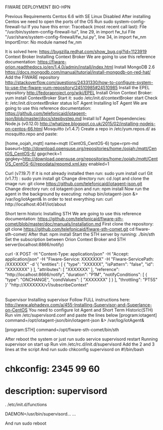 FIWARE DEPLOYMENT BIO-HPN

Previous Requirements
Centos 6.6 with SE Linux Disabled
After installing Centos we need to open the ports of the OS
Run sudo system-config-firewall-tui
If you have this error:
Traceback (most recent call last):
  File "/usr/bin/system-config-firewall-tui", line 29, in <module>
    import fw_tui
  File "/usr/share/system-config-firewall/fw_tui.py", line 34, in <module>
    import fw_nm
ImportError: No module named fw_nm


It is solved here: https://bugzilla.redhat.com/show_bug.cgi?id=1123919
Context Broker
Installing Context Broker
We are going to use this reference documentation: https://fiware-orion.readthedocs.io/en/1.4.0/admin/install/index.html
Install MongoDB 2.6
    https://docs.mongodb.com/manual/tutorial/install-mongodb-on-red-hat/
Add the FIWARE repository
http://stackoverflow.com/questions/24331330/how-to-configure-system-to-use-the-fiware-yum-repository/24510985#24510985
Install the EPEL repository
http://fedoraproject.org/wiki/EPEL
Install Orion Context Broker: yum install ContextBroker
Start it: sudo /etc/init.d/contextBroker start
Check it: /etc/init.d/contextBroker status
IoT Agent
Installing IoT Agent
We are going to use this reference documentation: https://github.com/telefonicaid/iotagent-json/blob/master/docs/stepbystep.md
Install IoT Agent Dependencies:
Node.js (v0.12.0)
        http://whatizee.blogspot.co.uk/2015/02/installing-nodejs-on-centos-66.html 
Mosquitto (v1.4.7)
    Create a repo in /etc/yum.repos.d/ as mosquitto.repo and paste:

[home_oojah_mqtt]
name=mqtt (CentOS_CentOS-6)
type=rpm-md
baseurl=http://download.opensuse.org/repositories/home:/oojah:/mqtt/CentOS_CentOS-6/
gpgcheck=1
gpgkey=http://download.opensuse.org/repositories/home:/oojah:/mqtt/CentOS_CentOS-6//repodata/repomd.xml.key
enabled=1

Curl (v7.19.7) If it is not already installed then run: sudo yum install curl
Git (v1.7.1) : sudo yum install git
Change directory run: cd /opt and clone the image run: git clone https://github.com/telefonicaid/iotagent-json.git
Change directory run: cd iotagent-json and run: npm install
Now run the agent in the background by executing: nohup bin/iotagent-json &> /var/log/iotAgent&
In order to test everything run: curl http://localhost:4041/iot/about






Short term historic
Installing STH
We are going to use this reference documentation:
https://github.com/telefonicaid/fiware-sth-comet/blob/master/doc/manuals/installation.md
First clone the repository: git clone https://github.com/telefonicaid/fiware-sth-comet.git
cd fiware-sth-comet/
After that: npm install
Start the STH server by running: ./bin/sth
Set the subscription between Orion Context Broker and STH server(localhost:8866/notify)

<table>curl -X POST -H "Content-Type: application/json" -H "Accept: application/json" -H "Fiware-Service: XXXXXXX" -H "Fiware-ServicePath: /XXXXXXX"  -d '{
    "entities": [
        {
            "type": "XXXXXX",
            "isPattern": "false",
            "id": "XXXXXXX"
        }
    ],
    "attributes": [
        "XXXXXXX"
    ],
    "reference": "http://localhost:8666/notify",
    "duration": "P1M",
    "notifyConditions": [
        {
            "type": "ONCHANGE",
            "condValues": [
                "XXXXXXX"
            ]
        }
    ],
    "throttling": "PT5S"
}' "http://XXXXXXX/v1/subscribeContext"
</table>

Supervisor
Installing supervisor
Follow FULL instructions here: http://www.alphadevx.com/a/455-Installing-Supervisor-and-Superlance-on-CentOS
You need to configure Iot Agent and Short Term Historic(STH)
Run vim /etc/supervisord.conf and paste the lines below
[program:iotagent]
command=/opt/iotagent-json/bin/iotagent-json &> /var/log/iotAgent&

[program:STH]
command=/opt/fiware-sth-comet/bin/sth

After reboot the system or just run sudo service supervisord restart
Running supervisor on start up
Run vim /etc/rc.d/init.d/supervisord
Add the 2 and 3 lines at the script
And run sudo chkconfig supervisord on
#!/bin/bash
# chkconfig: 2345 99 60
# description: supervisord 
. /etc/init.d/functions

DAEMON=/usr/bin/supervisord…
…


And run sudo reboot
